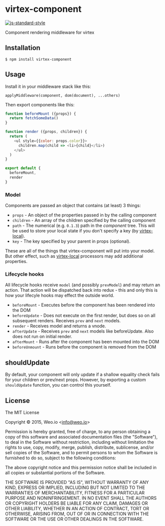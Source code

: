 
# virtex-component

[![js-standard-style](https://img.shields.io/badge/code%20style-standard-brightgreen.svg?style=flat)](https://github.com/feross/standard)

Component rendering middleware for virtex

## Installation

    $ npm install virtex-component

## Usage

Install it in your middleware stack like this:

`applyMiddleware(component, dom(document), ...others)`

Then export components like this:

```javascript
function beforeMount ({props}) {
  return fetchSomeData()
}

function render ({props, children}) {
  return (
    <ul style={{color: props.color}}>
      children.map(child => <li>{child}</li>)
    </ul>
  )
}

export default {
  beforeMount,
  render
}
```

### Model

Components are passed an object that contains (at least) 3 things:

  * `props` - An object of the properties passed in by the calling component
  * `children` - An array of the children specified by the calling component
  * `path` - The numerical (e.g. `0.1.3`) path in the *component* tree.  This will be used to store your local state if you don't specify a key (by [virtex-local](https://github.com/ashaffer/virtex-local)).
  * `key` - The key specified by your parent in props (optional).

These are all of the things that virtex-component will put into your model.  But other effect, such as [virtex-local](https://github.com/ashaffer/virtex-local) processors may add additional properties.

### Lifecycle hooks

All lifecycle hooks receive `model` (and possibly `prevModel`) and may return an action.  That action will be dispatched back into redux - this and only this is how your lifecyle hooks may effect the outside world.

  * `beforeMount` - Executes before the component has been rendered into the DOM
  * `beforeUpdate` - Does not execute on the first render, but does so on all subsequent renders. Receives `prev` and `next` models.
  * `render` - Receives model and returns a vnode.
  * `afterUpdate` - Receives `prev` and `next` models like beforeUpdate. Also does not run on initial render.
  * `afterMount` - Runs after the component has been mounted into the DOM
  * `beforeUnmount` - Runs before the component is removed from the DOM

## shouldUpdate

By default, your component will only update if a shallow equality check fails for your children or prev/next props.  However, by exporting a custom `shouldUpdate` function, you can control this yourself.


## License

The MIT License

Copyright &copy; 2015, Weo.io &lt;info@weo.io&gt;

Permission is hereby granted, free of charge, to any person obtaining a copy of this software and associated documentation files (the "Software"), to deal in the Software without restriction, including without limitation the rights to use, copy, modify, merge, publish, distribute, sublicense, and/or sell copies of the Software, and to permit persons to whom the Software is furnished to do so, subject to the following conditions:

The above copyright notice and this permission notice shall be included in all copies or substantial portions of the Software.

THE SOFTWARE IS PROVIDED "AS IS", WITHOUT WARRANTY OF ANY KIND, EXPRESS OR IMPLIED, INCLUDING BUT NOT LIMITED TO THE WARRANTIES OF MERCHANTABILITY, FITNESS FOR A PARTICULAR PURPOSE AND NONINFRINGEMENT. IN NO EVENT SHALL THE AUTHORS OR COPYRIGHT HOLDERS BE LIABLE FOR ANY CLAIM, DAMAGES OR OTHER LIABILITY, WHETHER IN AN ACTION OF CONTRACT, TORT OR OTHERWISE, ARISING FROM, OUT OF OR IN CONNECTION WITH THE SOFTWARE OR THE USE OR OTHER DEALINGS IN THE SOFTWARE.
